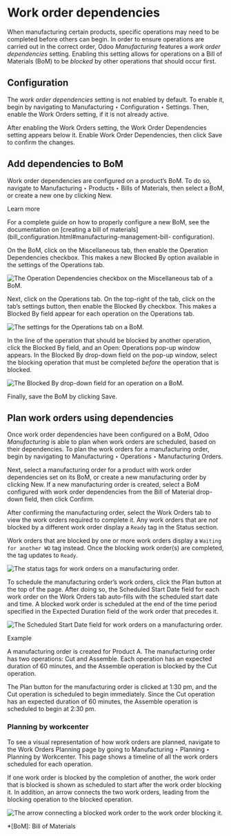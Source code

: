 # Work order dependencies

When manufacturing certain products, specific operations may need to be
completed before others can begin. In order to ensure operations are carried
out in the correct order, Odoo _Manufacturing_ features a _work order
dependencies_ setting. Enabling this setting allows for operations on a Bill
of Materials (BoM) to be _blocked_ by other operations that should occur
first.

## Configuration

The _work order dependencies_ setting is not enabled by default. To enable it,
begin by navigating to Manufacturing ‣ Configuration ‣ Settings. Then, enable
the Work Orders setting, if it is not already active.

After enabling the Work Orders setting, the Work Order Dependencies setting
appears below it. Enable Work Order Dependencies, then click Save to confirm
the changes.

## Add dependencies to BoM

Work order dependencies are configured on a product’s BoM. To do so, navigate
to Manufacturing ‣ Products ‣ Bills of Materials, then select a BoM, or create
a new one by clicking New.

Learn more

For a complete guide on how to properly configure a new BoM, see the
documentation on [creating a bill of
materials](bill_configuration.html#manufacturing-management-bill-
configuration).

On the BoM, click on the Miscellaneous tab, then enable the Operation
Dependencies checkbox. This makes a new Blocked By option available in the
settings of the Operations tab.

![The Operation Dependencies checkbox on the Miscellaneous tab of a
BoM.](../../../../_images/operation-dependencies.png)

Next, click on the Operations tab. On the top-right of the tab, click on the
tab’s settings button, then enable the Blocked By checkbox. This makes a
Blocked By field appear for each operation on the Operations tab.

![The settings for the Operations tab on a
BoM.](../../../../_images/operations-settings.png)

In the line of the operation that should be blocked by another operation,
click the Blocked By field, and an Open: Operations pop-up window appears. In
the Blocked By drop-down field on the pop-up window, select the blocking
operation that must be completed _before_ the operation that is blocked.

![The Blocked By drop-down field for an operation on a
BoM.](../../../../_images/blocked-by.png)

Finally, save the BoM by clicking Save.

## Plan work orders using dependencies

Once work order dependencies have been configured on a BoM, Odoo
_Manufacturing_ is able to plan when work orders are scheduled, based on their
dependencies. To plan the work orders for a manufacturing order, begin by
navigating to Manufacturing ‣ Operations ‣ Manufacturing Orders.

Next, select a manufacturing order for a product with work order dependencies
set on its BoM, or create a new manufacturing order by clicking New. If a new
manufacturing order is created, select a BoM configured with work order
dependencies from the Bill of Material drop-down field, then click Confirm.

After confirming the manufacturing order, select the Work Orders tab to view
the work orders required to complete it. Any work orders that are _not_
blocked by a different work order display a `Ready` tag in the Status section.

Work orders that are blocked by one or more work orders display a `Waiting for
another WO` tag instead. Once the blocking work order(s) are completed, the
tag updates to `Ready`.

![The status tags for work orders on a manufacturing
order.](../../../../_images/work-order-status.png)

To schedule the manufacturing order’s work orders, click the Plan button at
the top of the page. After doing so, the Scheduled Start Date field for each
work order on the Work Orders tab auto-fills with the scheduled start date and
time. A blocked work order is scheduled at the end of the time period
specified in the Expected Duration field of the work order that precedes it.

![The Scheduled Start Date field for work orders on a manufacturing
order.](../../../../_images/scheduled-start-date.png)

Example

A manufacturing order is created for Product A. The manufacturing order has
two operations: Cut and Assemble. Each operation has an expected duration of
60 minutes, and the Assemble operation is blocked by the Cut operation.

The Plan button for the manufacturing order is clicked at 1:30 pm, and the Cut
operation is scheduled to begin immediately. Since the Cut operation has an
expected duration of 60 minutes, the Assemble operation is scheduled to begin
at 2:30 pm.

### Planning by workcenter

To see a visual representation of how work orders are planned, navigate to the
Work Orders Planning page by going to Manufacturing ‣ Planning ‣ Planning by
Workcenter. This page shows a timeline of all the work orders scheduled for
each operation.

If one work order is blocked by the completion of another, the work order that
is blocked is shown as scheduled to start after the work order blocking it. In
addition, an arrow connects the two work orders, leading from the blocking
operation to the blocked operation.

![The arrow connecting a blocked work order to the work order blocking
it.](../../../../_images/planning-arrow.png)

  *[BoM]: Bill of Materials

